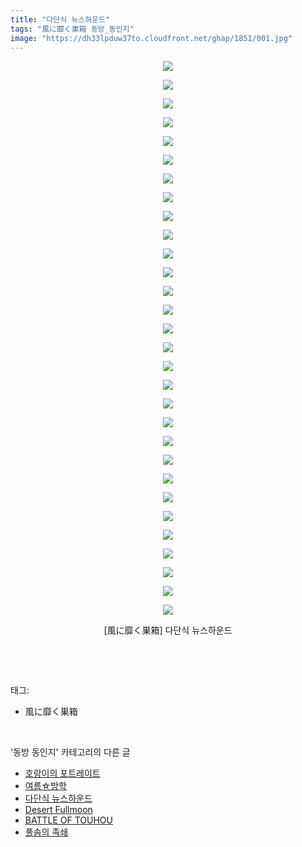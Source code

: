 ```yaml
---
title: "다단식 뉴스하운드"
tags: "風に靡く巣箱 동방_동인지"
image: "https://dh33lpduw37to.cloudfront.net/ghap/1851/001.jpg"
---
```

<div class="article">
<p style="text-align: center; clear: none; float: none;"><img src="{{ site.imgserver2 }}/ghap/1851/001.jpg"/></p>
<p style="text-align: center; clear: none; float: none;"><img src="{{ site.imgserver2 }}/ghap/1851/002.jpg"/></p>
<p style="text-align: center; clear: none; float: none;"><img src="{{ site.imgserver2 }}/ghap/1851/003.jpg"/></p>
<p style="text-align: center; clear: none; float: none;"><img src="{{ site.imgserver2 }}/ghap/1851/004.jpg"/></p>
<p style="text-align: center; clear: none; float: none;"><img src="{{ site.imgserver2 }}/ghap/1851/005.jpg"/></p>
<p style="text-align: center; clear: none; float: none;"><img src="{{ site.imgserver2 }}/ghap/1851/006.jpg"/></p>
<p style="text-align: center; clear: none; float: none;"><img src="{{ site.imgserver2 }}/ghap/1851/007.jpg"/></p>
<p style="text-align: center; clear: none; float: none;"><img src="{{ site.imgserver2 }}/ghap/1851/008.jpg"/></p>
<p style="text-align: center; clear: none; float: none;"><img src="{{ site.imgserver2 }}/ghap/1851/009.jpg"/></p>
<p style="text-align: center; clear: none; float: none;"><img src="{{ site.imgserver2 }}/ghap/1851/010.jpg"/></p>
<p style="text-align: center; clear: none; float: none;"><img src="{{ site.imgserver2 }}/ghap/1851/011.jpg"/></p>
<p style="text-align: center; clear: none; float: none;"><img src="{{ site.imgserver2 }}/ghap/1851/012.jpg"/></p>
<p style="text-align: center; clear: none; float: none;"><img src="{{ site.imgserver2 }}/ghap/1851/013.jpg"/></p>
<p style="text-align: center; clear: none; float: none;"><img src="{{ site.imgserver2 }}/ghap/1851/014.jpg"/></p>
<p style="text-align: center; clear: none; float: none;"><img src="{{ site.imgserver2 }}/ghap/1851/015.jpg"/></p>
<p style="text-align: center; clear: none; float: none;"><img src="{{ site.imgserver2 }}/ghap/1851/016.jpg"/></p>
<p style="text-align: center; clear: none; float: none;"><img src="{{ site.imgserver2 }}/ghap/1851/017.jpg"/></p>
<p style="text-align: center; clear: none; float: none;"><img src="{{ site.imgserver2 }}/ghap/1851/018.jpg"/></p>
<p style="text-align: center; clear: none; float: none;"><img src="{{ site.imgserver2 }}/ghap/1851/019.jpg"/></p>
<p style="text-align: center; clear: none; float: none;"><img src="{{ site.imgserver2 }}/ghap/1851/020.jpg"/></p>
<p style="text-align: center; clear: none; float: none;"><img src="{{ site.imgserver2 }}/ghap/1851/021.jpg"/></p>
<p style="text-align: center; clear: none; float: none;"><img src="{{ site.imgserver2 }}/ghap/1851/022.jpg"/></p>
<p style="text-align: center; clear: none; float: none;"><img src="{{ site.imgserver2 }}/ghap/1851/023.jpg"/></p>
<p style="text-align: center; clear: none; float: none;"><img src="{{ site.imgserver2 }}/ghap/1851/024.jpg"/></p>
<p style="text-align: center; clear: none; float: none;"><img src="{{ site.imgserver2 }}/ghap/1851/025.jpg"/></p>
<p style="text-align: center; clear: none; float: none;"><img src="{{ site.imgserver2 }}/ghap/1851/026.jpg"/></p>
<p style="text-align: center; clear: none; float: none;"><img src="{{ site.imgserver2 }}/ghap/1851/027.jpg"/></p>
<p style="text-align: center; clear: none; float: none;"><img src="{{ site.imgserver2 }}/ghap/1851/028.jpg"/></p>
<p style="text-align: center; clear: none; float: none;"><img src="{{ site.imgserver2 }}/ghap/1851/029.jpg"/></p>
<p style="text-align: center; clear: none; float: none;"><img src="{{ site.imgserver2 }}/ghap/1851/030.jpg"/></p>
<p style="text-align: center; clear: none; float: none;">[風に靡く巣箱] 다단식 뉴스하운드</p>
<p><br/></p>
</div><br/>
<div class="tagTrail">
<p>태그: </p>
<ul>
<li>風に靡く巣箱</li>
</ul>
</div><br/>
<div class="another">
<p>'동방 동인지' 카테고리의 다른 글</p>
<ul>
<li><a href="/ghap_1853">호랑이의 포트레이트</a></li>
<li><a href="/ghap_1852">여름☆방학</a></li>
<li><a href="/ghap_1851">다단식 뉴스하운드</a></li>
<li><a href="/ghap_1847">Desert Fullmoon</a></li>
<li><a href="/ghap_1846">BATTLE OF TOUHOU</a></li>
<li><a href="/ghap_1845">풀솜의 족쇄</a></li>
</ul>
</div><br/>
<div class="cb_module cb_fluid">
<div class="cb_wrt cb_profile">
</div><!-- commentList close -->
</div><br/>
